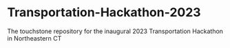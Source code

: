 # Transportation-Hackathon-2023
The touchstone repository for the inaugural 2023 Transportation Hackathon in Northeastern CT
